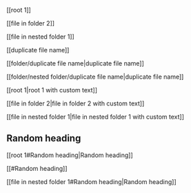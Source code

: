 [[root 1]]

[[file in folder 2]]

[[file in nested folder 1]]

[[duplicate file name]]

[[folder/duplicate file name|duplicate file name]]

[[folder/nested folder/duplicate file name|duplicate file name]]

[[root 1|root 1 with custom text]]

[[file in folder 2|file in folder 2 with custom text]]

[[file in nested folder 1|file in nested folder 1 with custom text]]

## Random heading

[[root 1#Random heading|Random heading]]

[[#Random heading]]

[[file in nested folder 1#Random heading|Random heading]]

